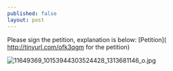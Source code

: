 ```yaml
---
published: false
layout: post
---
```




Please sign the petition, explanation is below: [Petition]( http://tinyurl.com/ofk3qgm for the petition)



![11649369_10153944303524428_1313681146_o.jpg]({{site.baseurl}}/images/11649369_10153944303524428_1313681146_o.jpg)

